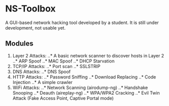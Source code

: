 # NS-Toolbox
A GUI-based network hacking tool developed by a student. 
It is still under development, not usable yet.
## Modules
1. Layer 2 Attacks:
..* A basic network scanner to discover hosts in Layer 2
..* ARP Spoof 
..* MAC Spoof
..* DHCP Starvation
2. TCP/IP Attacks:
..* Port scan
..* SSLSTRIP
3. DNS Attacks:
..* DNS Spoof
4. HTTP Attacks:
..* Password Sniffing
..* Download Replacing
..* Code Injection
..* A simple crawler
5. WiFi Attacks:
..* Network Scanning (airodump-ng) 
..* Handshake Snooping
..* Deauth (aireplay-ng) 
..* WPA/WPA2 Cracking 
..* Evil Twin Attack (Fake Access Point, Captive Portal mode)

